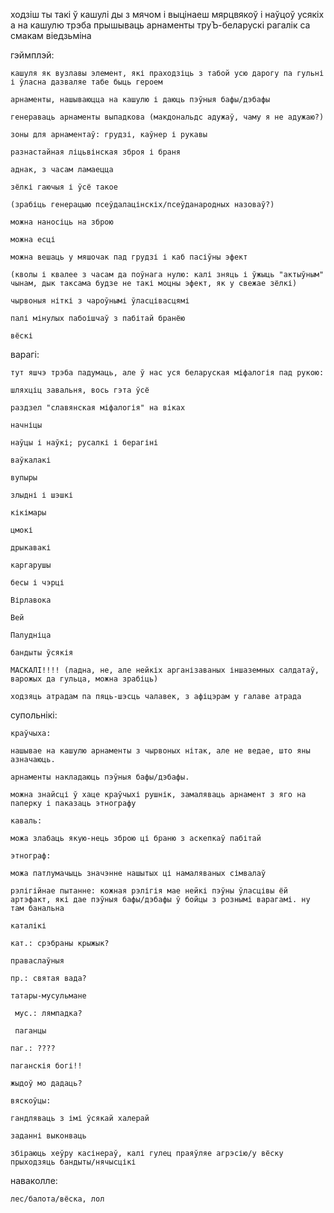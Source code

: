 ходзіш ты такі ў кашулі ды з мячом і выцінаеш мярцвякоў і наўцоў усякіх
а на кашулю трэба прышываць арнаменты
труЪ-беларускі рагалік са смакам віедзьміна

гэймплэй:

    кашуля як вузлавы элемент, які праходзіць з табой усю дарогу па гульні і ўласна дазваляе табе быць героем

    арнаменты, нашываюцца на кашулю і даюць пэўныя бафы/дэбафы

    генераваць арнаменты выпадкова (макдональдс адужаў, чаму я не адужаю?)

    зоны для арнаментаў: грудзі, каўнер і рукавы

    разнастайная ліцьвінская зброя і браня

    аднак, з часам ламаецца

    зёлкі гаючыя і ўсё такое

    (зрабіць генерацыю псеўдалацінскіх/псеўданародных назоваў?)

    можна наносіць на зброю

    можна есці

    можна вешаць у мяшочак пад грудзі і каб пасіўны эфект

    (кволы і квалее з часам да поўнага нулю: калі зняць і ўжыць "актыўным" чынам, дык таксама будзе не такі моцны эфект, як у свежае зёлкі)

    чырвоныя ніткі з чароўнымі ўласцівасцямі

    палі мінулых пабоішчаў з пабітай бранёю

    вёскі


варагі:

    тут яшчэ трэба падумаць, але ў нас уся беларуская міфалогія пад рукою:

    шляхціц завальня, вось гэта ўсё

    раздзел "славянская міфалогія" на віках

    начніцы

    наўцы і наўкі; русалкі і берагіні

    ваўкалакі

    вупыры

    злыдні і шэшкі

    кікімары

    цмокі

    дрыкавакі

    каргарушы

    бесы і чэрці

    Вірлавока

    Вей

    Палудніца

    бандыты ўсякія

    МАСКАЛІ!!!! (ладна, не, але нейкіх арганізаваных іншаземных салдатаў, варожых да гульца, можна зрабіць)

    ходзяць атрадам па пяць-шэсць чалавек, з афіцэрам у галаве атрада


супольнікі:

    краўчыха:

    нашывае на кашулю арнаменты з чырвоных нітак, але не ведае, што яны азначаюць. 

    арнаменты накладаюць пэўныя бафы/дэбафы. 

    можна знайсці ў хаце краўчыхі рушнік, замаляваць арнамент з яго на паперку і паказаць этнографу

    каваль: 

    можа злабаць якую-нець зброю ці браню з аскепкаў пабітай

    этнограф: 

    можа патлумачыць значэнне нашытых ці намаляваных сімвалаў

    рэлігійнае пытанне: кожная рэлігія мае нейкі пэўны ўласцівы ёй артэфакт, які дае пэўныя бафы/дэбафы ў бойцы з рознымі варагамі. ну там банальна

    каталікі 

    кат.: срэбраны крыжык?

    праваслаўныя

    пр.: святая вада?

    татары-мусульмане

     мус.: лямпадка?

     паганцы

    паг.: ????

    паганскія богі!!

    жыдоў мо дадаць?

    вяскоўцы: 

    гандляваць з імі ўсякай халерай

    заданні выконваць

    збіраюць хеўру касінераў, калі гулец праяўляе агрэсію/у вёску прыходзяць бандыты/нячысцікі


наваколле:

    лес/балота/вёска, лол